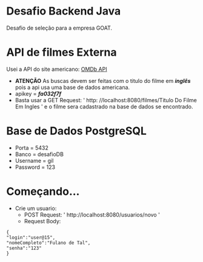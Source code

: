 # Desafio Backend Java
 Desafio de seleção para a empresa GOAT.
 
# API de filmes Externa
 Usei a API do site americano: [OMDb API](http://www.omdbapi.com/)
 - **ATENÇÃO** As buscas devem ser feitas com o titulo do filme em **_inglês_** pois a api usa uma base de dados americana.
 - apikey = **_fa032f7f_**
 - Basta usar a GET Request: ' http: //localhost:8080/filmes/Titulo Do Filme Em Ingles ' e o filme sera cadastrado na base de dados se encontrado.
 
# Base de Dados PostgreSQL
 - Porta = 5432
 - Banco = desafioDB
 - Username = gil
 - Password = 123
 
 # Começando...
  - Crie um usuario:
    - POST Request: 
     ' http://localhost:8080/usuarios/novo '
    - Request Body:
 ```
{
 "login":"user@15",
 "nomeCompleto":"Fulano de Tal",
 "senha":"123"
}
 ```

